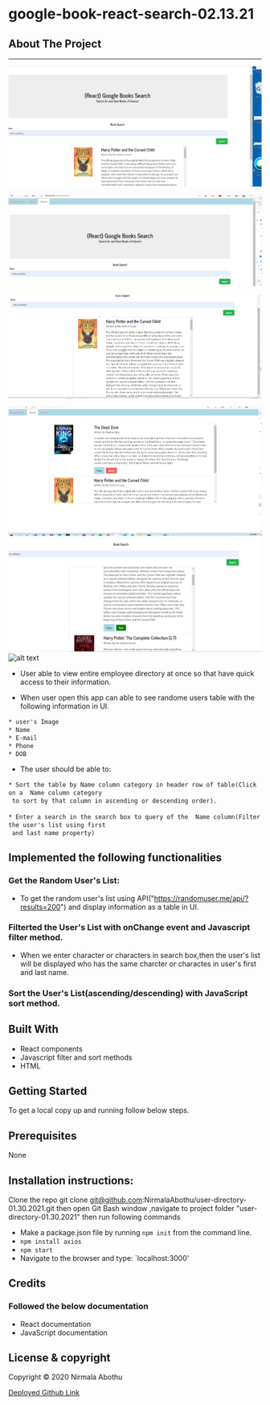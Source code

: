 # google-book-react-search-02.13.21

## About The Project

---

![alt text](client/src/Assets/Images/image1.PNG)

![alt text](client/src/Assets/Images/image2.PNG)

![alt text](client/src/Assets/Images/image3.PNG)

![alt text](client/src/Assets/Images/image4.PNG)
![alt text](client/src/Assets/Images/image5.PNG)
![alt text](client/src/Assets/Images/image6.PNG)

-    User able to view entire employee directory at once so that have quick access to their information.

-    When user open this app can able to see randome users table with the following information in UI.


    * user's Image
    * Name
    * E-mail
    * Phone
    * DOB

-    The user should be able to:


    * Sort the table by Name column category in header row of table(Click on a  Name column category
     to sort by that column in ascending or descending order).

    * Enter a search in the search box to query of the  Name column(Filter the user's list using first
     and last name property)

## Implemented the following functionalities

### Get the Random User's List:

-    To get the random user's list using API("https://randomuser.me/api/?results=200") and display information as a table
     in UI.

### Filterted the User's List with onChange event and Javascript filter method.

-    When we enter character or characters in search box,then the user's list will be displayed who has
     the same charcter or charactes in user's first and last name.

### Sort the User's List(ascending/descending) with JavaScript sort method.

## Built With

-    React components
-    Javascript filter and sort methods
-    HTML

## Getting Started

To get a local copy up and running follow below steps.

## Prerequisites

None

## Installation instructions:

Clone the repo git clone git@github.com:NirmalaAbothu/user-directory-01.30.2021.git then open Git Bash window ,navigate to project folder "user-directory-01.30.2021" then run
following commands

-    Make a package.json file by running `npm init` from the command line.
-    `npm install axios`
-    `npm start`
-    Navigate to the browser and type: `localhost:3000'

## Credits

### Followed the below documentation

-    React documentation
-    JavaScript documentation

## License & copyright

Copyright © 2020 Nirmala Abothu

[Deployed Github Link](https://nirmalaabothu.github.io/user-directory-01.30.2021/)
